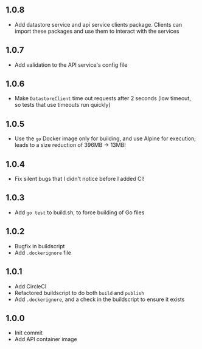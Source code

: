 ## 1.0.8
* Add datastore service and api service clients package. Clients can import these packages and use them to interact with the services

## 1.0.7
* Add validation to the API service's config file

## 1.0.6
* Make `DatastoreClient` time out requests after 2 seconds (low timeout, so tests that use timeouts run quickly)

## 1.0.5
* Use the `go` Docker image only for building, and use Alpine for execution; leads to a size reduction of 396MB -> 13MB!

## 1.0.4
* Fix silent bugs that I didn't notice before I added CI!

## 1.0.3
* Add `go test` to build.sh, to force building of Go files

## 1.0.2
* Bugfix in buildscript
* Add `.dockerignore` file

## 1.0.1
* Add CircleCI
* Refactored buildscript to do both `build` and `publish`
* Add `.dockerignore`, and a check in the buildscript to ensure it exists

## 1.0.0
* Init commit
* Add API container image
